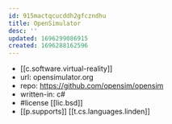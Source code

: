 ```yaml
---
id: 915mactqcucddh2gfczndhu
title: OpenSimulator
desc: ''
updated: 1696299086915
created: 1696288162596
---
```


- [[c.software.virtual-reality]]
- url: opensimulator.org
- repo: https://github.com/opensim/opensim
- written-in: c#
- #license [[lic.bsd]]
- [[p.supports]] [[t.cs.languages.linden]]